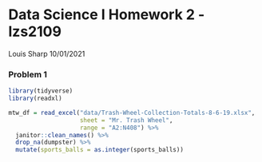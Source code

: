 Data Science I Homework 2 - lzs2109
================
Louis Sharp
10/01/2021

### **Problem 1**

``` r
library(tidyverse)
library(readxl)
```

``` r
mtw_df = read_excel("data/Trash-Wheel-Collection-Totals-8-6-19.xlsx", 
                    sheet = "Mr. Trash Wheel",
                    range = "A2:N408") %>% 
  janitor::clean_names() %>% 
  drop_na(dumpster) %>% 
  mutate(sports_balls = as.integer(sports_balls))
```
